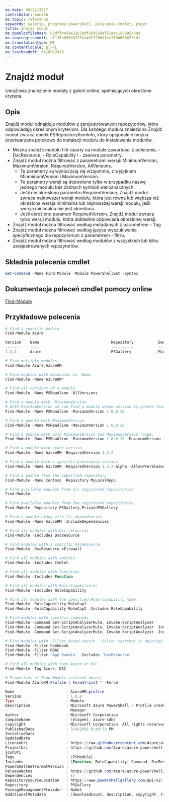 ```yaml
---
ms.date: 06/12/2017
contributor: manikb
ms.topic: reference
keywords: Galeria, programu powershell, polecenia cmdlet, psget
title: Znajdź moduł
ms.openlocfilehash: 03dff4454a31638df564568ef51eec158685c8e9
ms.sourcegitcommit: cf195b090b3223fa4917206dfec7f0b603873cdf
ms.translationtype: MT
ms.contentlocale: pl-PL
ms.lasthandoff: 04/09/2018
---
```

# <a name="find-module"></a>Znajdź moduł
Umożliwia znalezienie moduły z galerii online, spełniających określone kryteria.

## <a name="description"></a>Opis
Znajdź moduł odnajduje modułów z zarejestrowanych repozytoriów, które odpowiadają określonym kryteriom.
Dla każdego modułu znaleziono Znajdź moduł zwraca obiekt PSRepositoryItemInfo, który opcjonalnie można przetwarzana potokowo do instalacji modułu do instalowania modułów.

- Można znaleźć modułu filtr oparty na module zawartości z polecenia, - DscResource, - RoleCapability i - zawiera parametry.
- Znajdź moduł można filtrować z parametrami wersji: MinimumVersion, MaximumVersion, RequiredVersion, AllVersions.
  - Te parametry są wykluczają się wzajemnie, z wyjątkiem MinmimumVersion i MaximumVersion.
  - Te parametry wersji są dozwolone tylko w przypadku nazwę jednego modułu bez żadnych symboli wieloznacznych.
  - Jeśli nie określono parametru RequiredVersion, Znajdź moduł zwraca najnowszej wersji modułu, która jest równa lub większa niż określona wersja minimalna lub najnowszej wersji modułu, jeśli wersja minimalna nie jest określona.
  - Jeśli określono parametr RequiredVersion, Znajdź moduł zwraca tylko wersji modułu, która dokładnie odpowiada określonej wersji.
- Znajdź moduł można filtrować według metadanych z parametrem - Tag
- Znajdź moduł można filtrować według języka wyszukiwania specyficznego dla repozytorium z parametrem - filtru.
- Znajdź moduł można filtrować według modułów z wszystkich lub kilku zarejestrowanych repozytoriów.

## <a name="cmdlet-syntax"></a>Składnia polecenia cmdlet
```powershell
Get-Command -Name Find-Module -Module PowerShellGet -Syntax
```

## <a name="cmdlet-online-help-reference"></a>Dokumentacja poleceń cmdlet pomocy online

[Find-Module](http://go.microsoft.com/fwlink/?LinkID=398574)

## <a name="example-commands"></a>Przykładowe polecenia
```powershell
# Find a specific module
Find-Module Azure

Version    Name                                Repository           Description
-------    ----                                ----------           -----------
1.3.2      Azure                               PSGallery            Microsoft Azure PowerShell - Service Management

# Find multiple modules
Find-Module Azure,AzureRM

# Find modules with wildcards in -Name
Find-Module -Name AzureRM*

# Find all versions of a module
Find-Module -Name PSReadline -AllVersions

# Find a module with -MinimumVersion.
# With MinimumVersion we can find a module whose version is greate than or equal to the specified MinimumVersion value.
Find-Module -Name PSReadline -MinimumVersion 1.0.0.12

# Find a module with MaximumVersion
Find-Module -Name PSReadline -MaximumVersion 1.0.0.13

# Find a module with both MinimumVersion and MaximumVersion range.
Find-Module -Name PSReadline -MinimumVersion 1.0.0.12 -MaximumVersion 1.0.0.13

# Find a module with exact version
Find-Module -Name AzureRM -RequiredVersion 1.3.2

# Find a module with a specific prerelease version
Find-Module -Name AzureRM -RequiredVersion 1.3.2-alpha -AllowPrerelease

# Find a module from the specified repository
Find-Module -Name Contoso -Repository MyLocalRepo

# Find available modules from all registered repositories
Find-Module

# Find available modules from few registered repositories
Find-Module -Repository PSGallery,PrivatePSGallery

# Find a module along with its dependencies
Find-Module -Name AzureRM -IncludeDependencies

# Find all modules with Dsc resources
Find-Module -Includes DscResource

# Find modules with a specific DscResource
Find-Module -DscResource xFirewall

# Find all modules with cmdlets
Find-Module -Includes Cmdlet

# Find all modules with functions
Find-Module -Includes Function

# Find all modules with Role Capabilities
Find-Module -Includes RoleCapability

# Find all modules with the specified Role Capability name
Find-Module -RoleCapability RoleCap1
Find-Module -RoleCapability RoleCap2 -Includes RoleCapability

# Find modules with specific commands
Find-Module -Command Get-ScriptAnalyzerRule, Invoke-ScriptAnalyzer
Find-Module -Command Get-ScriptAnalyzerRule, Invoke-ScriptAnalyzer -Includes Cmdlet
Find-Module -Command Get-ScriptAnalyzerRule, Invoke-ScriptAnalyzer -Includes Function

# Find modules with -Filter based search. -Filter searches in description and names
Find-Module -Filter Cookbook
Find-Module -Filter RBAC
Find-Module -Filter 'App Domain' -Includes 'DscResource'

# Find all modules with tags Azure or DSC
Find-Module -Tag Azure, DSC

# Properties of Find-Module returned object
Find-Module AzureRM.Profile | Format-List * -Force

Name                       : AzureRM.profile
Version                    : 1.0.8
Type                       : Module
Description                : Microsoft Azure PowerShell - Profile credential management cmdlets for Azure Resource
                             Manager
Author                     : Microsoft Corporation
CompanyName                : {elogeel, azure-sdk}
Copyright                  : Microsoft Corporation. All rights reserved.
PublishedDate              : 5/4/2016 9:40:33 PM
InstalledDate              :
UpdatedDate                :
LicenseUri                 : https://raw.githubusercontent.com/Azure/azure-powershell/dev/LICENSE.txt
ProjectUri                 : https://github.com/Azure/azure-powershell
IconUri                    :
Tags                       : {PSModule}
Includes                   : {Function, RoleCapability, Command, DscResource...}
PowerShellGetFormatVersion :
ReleaseNotes               : https://github.com/Azure/azure-powershell/blob/dev/ChangeLog.md
Dependencies               : {}
RepositorySourceLocation   : https://www.powershellgallery.com/api/v2/
Repository                 : PSGallery
PackageManagementProvider  : NuGet
AdditionalMetadata         : {downloadCount, description, copyright, FileList...}

```